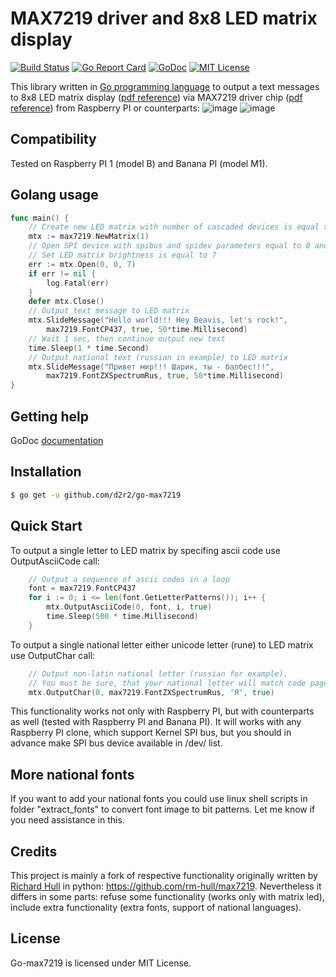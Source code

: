 MAX7219 driver and 8x8 LED matrix display
=========================================

[![Build Status](https://travis-ci.org/d2r2/go-max7219.svg?branch=master)](https://travis-ci.org/d2r2/go-max7219)
[![Go Report Card](https://goreportcard.com/badge/github.com/d2r2/go-max7219)](https://goreportcard.com/report/github.com/d2r2/go-max7219)
[![GoDoc](https://godoc.org/github.com/d2r2/go-max7219?status.svg)](https://godoc.org/github.com/d2r2/go-max7219)
[![MIT License](http://img.shields.io/badge/License-MIT-yellow.svg)](./LICENSE)
<!--
[![Coverage Status](https://coveralls.io/repos/d2r2/go-dht/badge.svg?branch=master)](https://coveralls.io/r/d2r2/go-dht?branch=master)
-->

This library written in [Go programming language](https://golang.org/) to output a text messages to 8x8 LED matrix display ([pdf reference](https://raw.github.com/d2r2/go-max7219/master/docs/LED8x8_1088AS.pdf)) via MAX7219 driver chip ([pdf reference](https://raw.github.com/d2r2/go-max7219/master/docs/MAX7219-MAX7221.pdf)) from Raspberry PI or counterparts:
![image](https://raw.github.com/d2r2/go-max7219/master/docs/Matrix%20MAX7219.JPG)
![image](https://raw.github.com/d2r2/go-max7219/master/docs/Matrix%20MAX7219%202.JPG)

Compatibility
-------------

Tested on Raspberry PI 1 (model B) and Banana PI (model M1).

Golang usage
------------

```go
func main() {
	// Create new LED matrix with number of cascaded devices is equal to 1
	mtx := max7219.NewMatrix(1)
	// Open SPI device with spibus and spidev parameters equal to 0 and 0.
	// Set LED matrix brightness is equal to 7
	err := mtx.Open(0, 0, 7)
	if err != nil {
		log.Fatal(err)
	}
	defer mtx.Close()
	// Output text message to LED matrix
	mtx.SlideMessage("Hello world!!! Hey Beavis, let's rock!",
		max7219.FontCP437, true, 50*time.Millisecond)
	// Wait 1 sec, then continue output new text
	time.Sleep(1 * time.Second)
	// Output national text (russian in example) to LED matrix
	mtx.SlideMessage("Привет мир!!! Шарик, ты - балбес!!!",
		max7219.FontZXSpectrumRus, true, 50*time.Millisecond)
}
```

Getting help
------------

GoDoc [documentation](http://godoc.org/github.com/d2r2/go-max7219)

Installation
------------

```bash
$ go get -u github.com/d2r2/go-max7219
```

Quick Start
-----------

To output a single letter to LED matrix by specifing ascii code use OutputAsciiCode call:
```go
	// Output a sequence of ascii codes in a loop
	font = max7219.FontCP437
	for i := 0; i <= len(font.GetLetterPatterns()); i++ {
		mtx.OutputAsciiCode(0, font, i, true)
		time.Sleep(500 * time.Millisecond)
	}
```
To output a single national letter either unicode letter (rune) to LED matrix use OutputChar call:
```go
	// Output non-latin national letter (russian for example).
	// You must be sure, that your national letter will match code page of the font used.
	mtx.OutputChar(0, max7219.FontZXSpectrumRus, 'Я', true)
```

This functionality works not only with Raspberry PI, but with counterparts as well (tested with Raspberry PI and Banana PI). It will works with any Raspberry PI clone, which support Kernel SPI bus, but you should in advance make SPI bus device available in /dev/ list.

More national fonts
-------------------

If you want to add your national fonts you could use linux shell scripts in folder "extract_fonts" to convert font image to bit patterns. Let me know if you need assistance in this.

Credits
-------

This project is mainly a fork of respective functionality originally written by [Richard Hull](https://github.com/rm-hull) in python: <https://github.com/rm-hull/max7219>. Nevertheless it differs in some parts: refuse some functionality (works only with matrix led), include extra functionality (extra fonts, support of national languages).

License
-------

Go-max7219 is licensed under MIT License.
